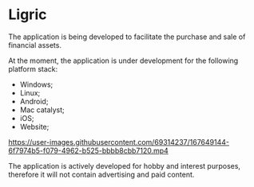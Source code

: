 # Ligric

The application is being developed to facilitate the purchase and sale of financial assets.

At the moment, the application is under development for the following platform stack:
- Windows;
- Linux;
- Android;
- Mac catalyst;
- iOS;
- Website;


https://user-images.githubusercontent.com/69314237/167649144-6f7974b5-f079-4962-b525-bbbb8cbb7120.mp4

The application is actively developed for hobby and interest purposes, therefore it will not contain advertising and paid content.
